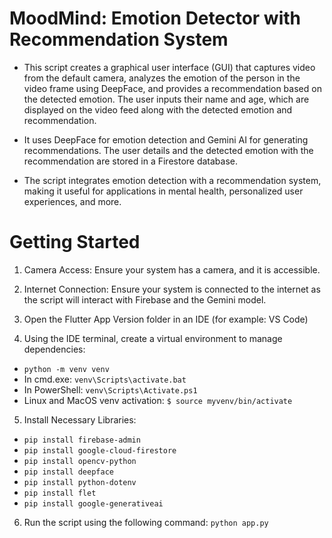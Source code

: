 # MoodMind: Emotion Detector with Recommendation System
- This script creates a graphical user interface (GUI) that captures video from the default camera, analyzes the emotion of the person in the video frame using DeepFace, and provides a recommendation based on the detected emotion. The user inputs their name and age, which are displayed on the video feed along with the detected emotion and recommendation.

- It uses DeepFace for emotion detection and Gemini AI for generating recommendations. The user details and the detected emotion with the recommendation are stored in a Firestore database.

- The script integrates emotion detection with a recommendation system, making it useful for applications in mental health, personalized user experiences, and more.

# Getting Started
1. Camera Access: 
Ensure your system has a camera, and it is accessible.

2. Internet Connection: 
Ensure your system is connected to the internet as the script will interact with Firebase and the Gemini model.

3. Open the Flutter App Version folder in an IDE (for example: VS Code)

4. Using the IDE terminal, create a virtual environment to manage dependencies:
- `python -m venv venv`
- In cmd.exe: `venv\Scripts\activate.bat`
- In PowerShell: `venv\Scripts\Activate.ps1`
- Linux and MacOS venv activation: `$ source myvenv/bin/activate`

5. Install Necessary Libraries:
- `pip install firebase-admin`
- `pip install google-cloud-firestore`
- `pip install opencv-python`
- `pip install deepface`
- `pip install python-dotenv`
- `pip install flet`
- `pip install google-generativeai`

6. Run the script using the following command:
`python app.py`
